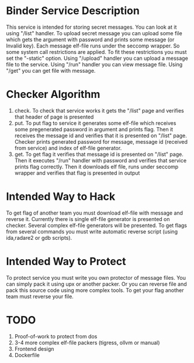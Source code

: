 # Binder Service Description

This service is intended for storing secret messages. You can look at it using "/list" handler. To upload secret message you can upload some file which gets the argument with password and prints some message (or Invalid key). Each message elf-file runs under the seccomp wrapper. So some system call restrictions are applied. To fit these restrictions you must set the "-static" option. Using "/upload" handler you can upload a message file to the service. Using "/run" handler you can view message file. Using "/get" you can get file with message.

# Checker Algorithm

1. check. To check that service works it gets the "/list" page and verifies that header of page is presented
2. put. To put flag to service it generates some elf-file which receives some pregenerated password in argument and prints flag. Then it receives the message id and verifies that it is presented on "/list" page. Checker prints generated password for message, message id (received from service) and index of elf-file generator.
3. get. To get flag it verifies that message id is presented on "/list" page. Then it executes "/run" handler with password and verifies that service prints flag correctly. Then it downloads elf file, runs under seccomp wrapper and verifies that flag is presented in output

# Intended Way to Hack

To get flag of another team you must download elf-file with message and reverse it. Currently there is single elf-file generator is presented on checker. Several complex elf-file generators will be presented.
To get flags from several commands you must write automatic reverse script (using ida,radare2 or gdb scripts).

# Intended Way to Protect

To protect service you must write you own protector of message files. You can simply pack it using upx or another packer. Or you can reverse file and pack this source code using more complex tools. To get your flag another team must reverse your file.

# TODO

1. Proof-of-work to protect from dos
2. 3-4 more complex elf-file packers (tigress, ollvm or manual)
3. Frontend design
4. Dockerfile
